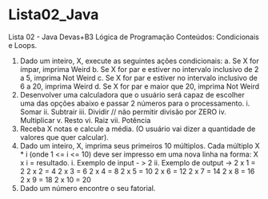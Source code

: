 # Lista02_Java
Lista 02 - Java Devas+B3
Lógica de Programação 
Conteúdos: Condicionais e Loops.
1. Dado um inteiro, X, execute as seguintes ações condicionais:
a. Se X for ímpar, imprima Weird
b. Se X for par e estiver no intervalo inclusivo de 2 a 5, imprima Not Weird
c. Se X for par e estiver no intervalo inclusivo de 6 a 20, imprima Weird
d. Se X for par e maior que 20, imprima Not Weird
2. Desenvolver uma calculadora que o usuário será capaz de escolher uma das opções abaixo e passar 2 números para o processamento.
i. Somar
ii. Subtrair
iii. Dividir // não permitir divisão por ZERO
iv. Multiplicar
v. Resto
vi. Raiz
vii. Potência
3. Receba X notas e calcule a média. (O usuário vai dizer a quantidade de valores que quer calcular).
4. Dado um inteiro, X, imprima seus primeiros 10 múltiplos. Cada múltiplo X * i (onde 1 <= i <= 10) deve ser impresso em uma nova linha na forma: X x i = resultado.
i. Exemplo de input - > 2
ii. Exemplo de output ->
2 x 1 = 2
2 x 2 = 4
2 x 3 = 6
2 x 4 = 8
2 x 5 = 10
2 x 6 = 12
2 x 7 = 14
2 x 8 = 16
2 x 9 = 18
2 x 10 = 20
5. Dado um número encontre o seu fatorial.
